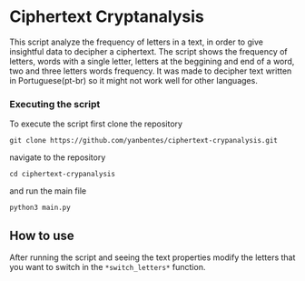 # Ciphertext Cryptanalysis

This script analyze the frequency of letters in a text, in order to give insightful data to decipher a ciphertext.
The script shows the frequency of letters, words with a single letter, letters at the beggining and end of a word, two and three letters words frequency. It was made to decipher text written in Portuguese(pt-br) so it might not work well for other languages.

### Executing the script

To execute the script first clone the repository

`git clone https://github.com/yanbentes/ciphertext-crypanalysis.git`

navigate to the repository

`cd ciphertext-crypanalysis`

and run the main file

`python3 main.py`

## How to use

After running the script and seeing the text properties modify the letters that you want to switch in the `*switch_letters*` function.
